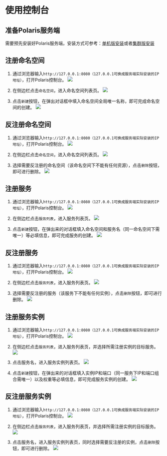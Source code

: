 # 使用控制台

## 准备Polaris服务端

需要预先安装好Polaris服务端，安装方式可参考：[单机版安装](polarismesh.cn/zh/doc/快速入门/安装服务端/安装单机版.html#单机版安装)或者[集群版安装](polarismesh.cn/zh/doc/快速入门/安装服务端/安装集群版.html#集群版安装)

## 注册命名空间

1. 通过浏览器输入```http://127.0.0.1:8080（127.0.0.1可换成服务端实际安装的IP地址）```，打开Polaris控制台。
![](pic/console.png)

2. 在侧边栏点击```命名空间```，进入命名空间列表页。
![](pic/console_namespace.png)

3. 点击```新建```按钮，在弹出对话框中填入命名空间全局唯一名称，即可完成命名空间的创建。
![](pic/console_namespace_create.png)

## 反注册命名空间

1. 通过浏览器输入```http://127.0.0.1:8080（127.0.0.1可换成服务端实际安装的IP地址）```，打开Polaris控制台。
![](pic/console.png)

2. 在侧边栏点击```命名空间```，进入命名空间列表页。
![](pic/console_namespace.png)

3. 选择需要反注册的命名空间（该命名空间下不能有任何资源），点击```删除```按钮，即可进行删除。
![](pic/console_namespace_delete.png)

## 注册服务

1. 通过浏览器输入```http://127.0.0.1:8080（127.0.0.1可换成服务端实际安装的IP地址）```，打开Polaris控制台。
![](pic/console.png)

2. 在侧边栏点击```服务列表```，进入服务列表页。
![](pic/console_service.png)

3. 点击```新建```按钮，在弹出来的对话框填入命名空间和服务名（同一命名空间下需唯一）等必填信息，即可完成服务的创建。
![](pic/console_service_create.png)

## 反注册服务

1. 通过浏览器输入```http://127.0.0.1:8080（127.0.0.1可换成服务端实际安装的IP地址）```，打开Polaris控制台。
![](pic/console.png)

2. 在侧边栏点击```服务列表```，进入服务列表页。
![](pic/console_service.png)

3. 选择需要反注册的服务（该服务下不能有任何实例），点击```删除```按钮，即可进行删除。
![](pic/console_service_delete.png)

## 注册服务实例

1. 通过浏览器输入```http://127.0.0.1:8080（127.0.0.1可换成服务端实际安装的IP地址）```，打开Polaris控制台。
![](pic/console.png)

2. 在侧边栏点击```服务列表```，进入服务列表页，并选择所需注册实例的目标服务。
![](pic/console_service_select.png)

3. 点击服务名，进入服务实例列表页。
![](pic/console_instances.png)

4. 点击```新建```按钮，在弹出来的对话框填入实例IP和端口（同一服务下IP和端口组合需唯一）以及权重等必填信息，即可完成服务实例的创建。
![](pic/console_instances_create.png)

## 反注册服务实例

1. 通过浏览器输入```http://127.0.0.1:8080（127.0.0.1可换成服务端实际安装的IP地址）```，打开Polaris控制台。
![](pic/console.png)

2. 在侧边栏点击```服务列表```，进入服务列表页，并选择所需注册实例的目标服务。
![](pic/console_service_select.png)

3. 点击服务名，进入服务实例列表页，同时选择需要反注册的实例，点击```删除```按钮，即可进行删除。
![](pic/console_instances_delete.png)
